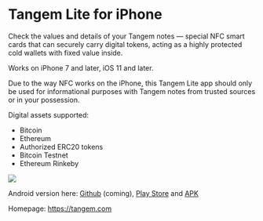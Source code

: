 # Tangem Lite for iPhone

Check the values and details of your Tangem notes — special NFC smart cards that can securely carry digital tokens, acting as a highly protected cold wallets with fixed value inside.

Works on iPhone 7 and later, iOS 11 and later.

Due to the way NFC works on the iPhone, this Tangem Lite app should only be used for informational purposes with Tangem notes from trusted sources or in your possession.

Digital assets supported:
* Bitcoin
* Ethereum
* Authorized ERC20 tokens
* Bitcoin Testnet
* Ethereum Rinkeby

[<img src="https://upload.wikimedia.org/wikipedia/commons/0/0f/Available_on_the_App_Store_%28black%29_SVG.svg">](https://itunes.apple.com/app/tangem-lite/id1354868448)

Android version here:
[Github](https://github.com/TangemCash/tangem-access) (coming), 
[Play Store](https://play.google.com/store/apps/details?id=com.tangem.wallet)
and
[APK](https://tangem.com/apk)

Homepage: https://tangem.com
